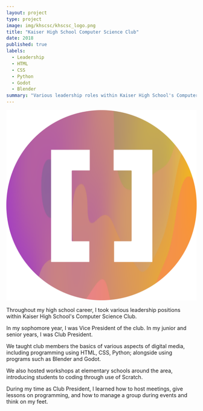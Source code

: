 ```yaml
---
layout: project
type: project
image: img/khscsc/khscsc_logo.png
title: "Kaiser High School Computer Science Club"
date: 2018
published: true
labels:
  - Leadership
  - HTML
  - CSS
  - Python
  - Godot
  - Blender
summary: "Various leadership roles within Kaiser High School's Computer Science Club"
---
```


<img class="img-fluid" src="../img/khscsc/khscsc_logo.png">

Throughout my high school career, I took various leadership positions within Kaiser High School's Computer Science Club.

In my sophomore year, I was Vice President of the club. In my junior and senior years, I was Club President.

We taught club members the basics of various aspects of digital media, including programming using HTML, CSS, Python; alongside using programs such as Blender and Godot.

We also hosted workshops at elementary schools around the area, introducing students to coding through use of Scratch.

During my time as Club President, I learned how to host meetings, give lessons on programming, and how to manage a group during events and think on my feet.
